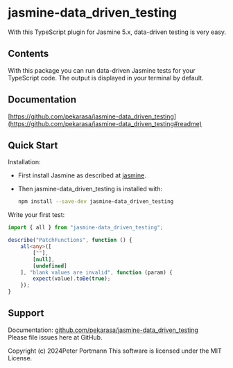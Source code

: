 # jasmine-data_driven_testing

With this TypeScript plugin for Jasmine 5.x, data-driven testing is very easy.

## Contents

With this package you can run data-driven Jasmine tests for your TypeScript code. The output is displayed in your terminal by default.

## Documentation

[https://github.com/pekarasa/jasmine-data_driven_testing](https://github.com/pekarasa/jasmine-data_driven_testing#readme)

## Quick Start

Installation:

- First install Jasmine as described at [jasmine](https://www.npmjs.com/package/jasmine).

- Then jasmine-data_driven_testing is installed with:

    ```sh
    npm install --save-dev jasmine-data_driven_testing
    ```

Write your first test:

```typescript
import { all } from "jasmine-data_driven_testing";

describe("PatchFunctions", function () {
    all<any>([
        [""],
        [null],
        [undefined]
    ], "blank values are invalid", function (param) {
        expect(value).toBe(true);
    });
}
```

## Support

Documentation: [github.com/pekarasa/jasmine-data_driven_testing](https://github.com/pekarasa/jasmine-data_driven_testing#readme)<br>
Please file issues here at GitHub.

Copyright (c) 2024Peter Portmann
This software is licensed under the MIT License.
